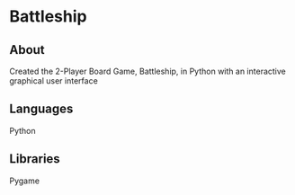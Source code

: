 # Battleship
## About
Created the 2-Player Board Game, Battleship, in Python with an interactive graphical user interface

## Languages
Python

## Libraries
Pygame
